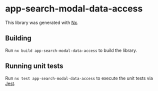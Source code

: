 # app-search-modal-data-access

This library was generated with [Nx](https://nx.dev).

## Building

Run `nx build app-search-modal-data-access` to build the library.

## Running unit tests

Run `nx test app-search-modal-data-access` to execute the unit tests via [Jest](https://jestjs.io).
